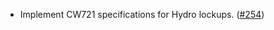 - Implement CW721 specifications for Hydro lockups.
  ([\#254](https://github.com/informalsystems/hydro/pull/254))
